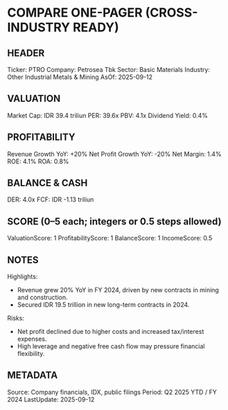 # COMPARE ONE-PAGER (CROSS-INDUSTRY READY)

## HEADER
Ticker: PTRO
Company: Petrosea Tbk
Sector: Basic Materials
Industry: Other Industrial Metals & Mining
AsOf: 2025-09-12

## VALUATION
Market Cap: IDR 39.4 triliun
PER: 39.6x
PBV: 4.1x
Dividend Yield: 0.4%

## PROFITABILITY
Revenue Growth YoY: +20%
Net Profit Growth YoY: -20%
Net Margin: 1.4%
ROE: 4.1%
ROA: 0.8%

## BALANCE & CASH
DER: 4.0x
FCF: IDR -1.13 triliun

## SCORE (0–5 each; integers or 0.5 steps allowed)
ValuationScore: 1
ProfitabilityScore: 1
BalanceScore: 1
IncomeScore: 0.5

## NOTES
Highlights:
- Revenue grew 20% YoY in FY 2024, driven by new contracts in mining and construction.
- Secured IDR 19.5 trillion in new long-term contracts in 2024.

Risks:
- Net profit declined due to higher costs and increased tax/interest expenses.
- High leverage and negative free cash flow may pressure financial flexibility.

## METADATA
Source: Company financials, IDX, public filings
Period: Q2 2025 YTD / FY 2024
LastUpdate: 2025-09-12